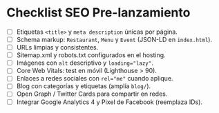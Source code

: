 
# Checklist SEO Pre-lanzamiento

- [ ] Etiquetas `<title>` y `meta description` únicas por página.
- [ ] Schema markup: `Restaurant`, `Menu` y `Event` (JSON-LD en `index.html`).
- [ ] URLs limpias y consistentes.
- [ ] Sitemap.xml y robots.txt configurados en el hosting.
- [ ] Imágenes con `alt` descriptivo y `loading="lazy"`.
- [ ] Core Web Vitals: test en móvil (Lighthouse > 90).
- [ ] Enlaces a redes sociales con `rel="me"` cuando aplique.
- [ ] Blog con categorías y etiquetas (amplía `blog/`).
- [ ] Open Graph / Twitter Cards para compartir en redes.
- [ ] Integrar Google Analytics 4 y Pixel de Facebook (reemplaza IDs).
